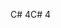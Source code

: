 <span data-ttu-id="843c7-101">C# 4</span><span class="sxs-lookup"><span data-stu-id="843c7-101">C# 4</span></span>
